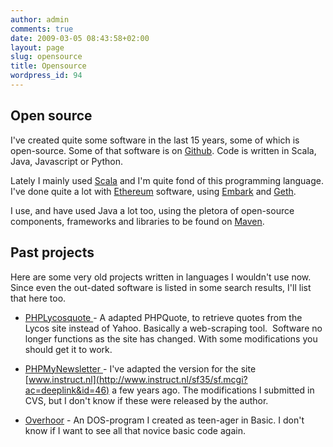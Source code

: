 ```yaml
---
author: admin
comments: true
date: 2009-03-05 08:43:58+02:00
layout: page
slug: opensource
title: Opensource
wordpress_id: 94
---
```

## Open source
I've created quite some software in the last 15 years, some of which is open-source. Some of that software is on [Github](https://github.com/gerbrand/). Code is written in Scala, Java, Javascript or Python.

Lately I mainly used [Scala](https://www.scala-lang.org) and I'm quite fond of this programming language. I've done quite a lot with [Ethereum](https://www.ethereum.org/) software, using [Embark](https://github.com/iurimatias/embark-framework) and [Geth](https://github.com/ethereum/go-ethereum/wiki/geth).

I use, and have used Java a lot too, using the pletora of open-source components, frameworks and libraries to be found on [Maven](http://search.maven.org/).

## Past projects

Here are some very old projects written in languages I wouldn't use now. Since even the out-dated software is listed in some search results, I'll list that here too.

  * [PHPLycosquote ](https://sourceforge.net/projects/freshmeat_phplycosquote/)- A adapted PHPQuote, to retrieve quotes from the Lycos site instead of Yahoo. Basically a web-scraping tool.  Software no longer functions as the site has changed. With some modifications you should get it to work.

  * [PHPMyNewsletter ](https://sourceforge.net/projects/freshmeat_phpmynewsletter/)- I've adapted the version for the site [www.instruct.nl](http://www.instruct.nl/sf35/sf.mcgi?ac=deeplink&id=46) a few years ago. The modifications I submitted in CVS, but I don't know if these were released by the author.

  * [Overhoor](/oldsite/opensource/overhoor.zip) - An DOS-program I created as teen-ager in Basic. I don't know if I want to see all that novice basic code again.
